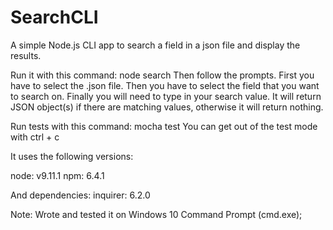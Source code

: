 # SearchCLI

A simple Node.js CLI app to search a field in a json file and display the results.

Run it with this command: node search
Then follow the prompts.
First you have to select the .json file.
Then you have to select the field that you want to search on.
Finally you will need to type in your search value.
It will return JSON object(s) if there are matching values, otherwise it will return nothing.

Run tests with this command: mocha test
You can get out of the test mode with ctrl + c


It uses the following versions:

 node: v9.11.1
 npm: 6.4.1

 And dependencies:
 inquirer: 6.2.0

Note: Wrote and tested it on Windows 10 Command Prompt (cmd.exe); 
